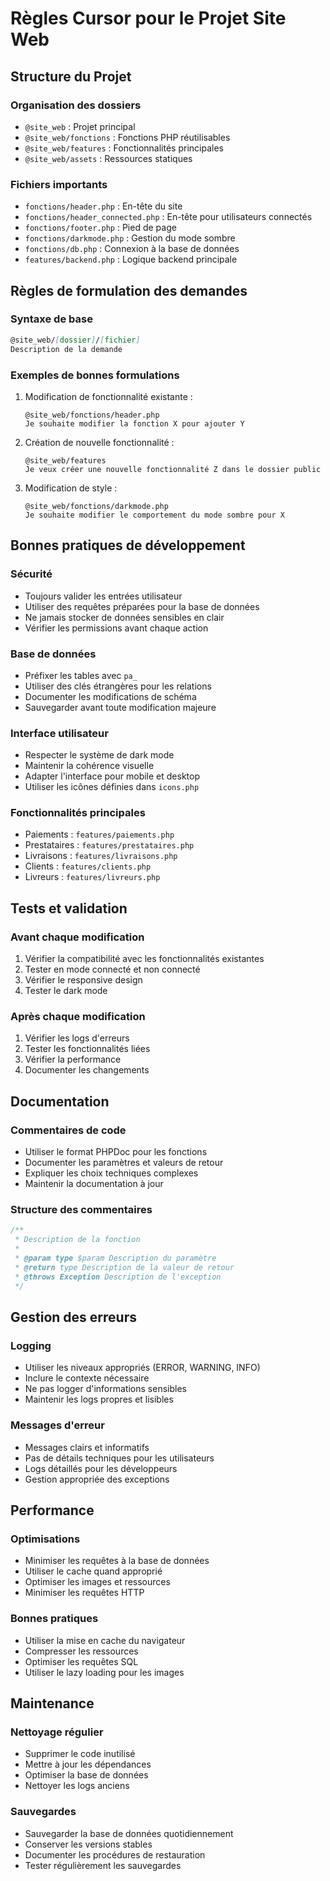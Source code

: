 # Règles Cursor pour le Projet Site Web

## Structure du Projet

### Organisation des dossiers
- `@site_web` : Projet principal
- `@site_web/fonctions` : Fonctions PHP réutilisables
- `@site_web/features` : Fonctionnalités principales
- `@site_web/assets` : Ressources statiques

### Fichiers importants
- `fonctions/header.php` : En-tête du site
- `fonctions/header_connected.php` : En-tête pour utilisateurs connectés
- `fonctions/footer.php` : Pied de page
- `fonctions/darkmode.php` : Gestion du mode sombre
- `fonctions/db.php` : Connexion à la base de données
- `features/backend.php` : Logique backend principale

## Règles de formulation des demandes

### Syntaxe de base
```markdown
@site_web/[dossier]/[fichier]
Description de la demande
```

### Exemples de bonnes formulations
1. Modification de fonctionnalité existante :
   ```
   @site_web/fonctions/header.php
   Je souhaite modifier la fonction X pour ajouter Y
   ```

2. Création de nouvelle fonctionnalité :
   ```
   @site_web/features
   Je veux créer une nouvelle fonctionnalité Z dans le dossier public
   ```

3. Modification de style :
   ```
   @site_web/fonctions/darkmode.php
   Je souhaite modifier le comportement du mode sombre pour X
   ```

## Bonnes pratiques de développement

### Sécurité
- Toujours valider les entrées utilisateur
- Utiliser des requêtes préparées pour la base de données
- Ne jamais stocker de données sensibles en clair
- Vérifier les permissions avant chaque action

### Base de données
- Préfixer les tables avec `pa_`
- Utiliser des clés étrangères pour les relations
- Documenter les modifications de schéma
- Sauvegarder avant toute modification majeure

### Interface utilisateur
- Respecter le système de dark mode
- Maintenir la cohérence visuelle
- Adapter l'interface pour mobile et desktop
- Utiliser les icônes définies dans `icons.php`

### Fonctionnalités principales
- Paiements : `features/paiements.php`
- Prestataires : `features/prestataires.php`
- Livraisons : `features/livraisons.php`
- Clients : `features/clients.php`
- Livreurs : `features/livreurs.php`

## Tests et validation

### Avant chaque modification
1. Vérifier la compatibilité avec les fonctionnalités existantes
2. Tester en mode connecté et non connecté
3. Vérifier le responsive design
4. Tester le dark mode

### Après chaque modification
1. Vérifier les logs d'erreurs
2. Tester les fonctionnalités liées
3. Vérifier la performance
4. Documenter les changements

## Documentation

### Commentaires de code
- Utiliser le format PHPDoc pour les fonctions
- Documenter les paramètres et valeurs de retour
- Expliquer les choix techniques complexes
- Maintenir la documentation à jour

### Structure des commentaires
```php
/**
 * Description de la fonction
 * 
 * @param type $param Description du paramètre
 * @return type Description de la valeur de retour
 * @throws Exception Description de l'exception
 */
```

## Gestion des erreurs

### Logging
- Utiliser les niveaux appropriés (ERROR, WARNING, INFO)
- Inclure le contexte nécessaire
- Ne pas logger d'informations sensibles
- Maintenir les logs propres et lisibles

### Messages d'erreur
- Messages clairs et informatifs
- Pas de détails techniques pour les utilisateurs
- Logs détaillés pour les développeurs
- Gestion appropriée des exceptions

## Performance

### Optimisations
- Minimiser les requêtes à la base de données
- Utiliser le cache quand approprié
- Optimiser les images et ressources
- Minimiser les requêtes HTTP

### Bonnes pratiques
- Utiliser la mise en cache du navigateur
- Compresser les ressources
- Optimiser les requêtes SQL
- Utiliser le lazy loading pour les images

## Maintenance

### Nettoyage régulier
- Supprimer le code inutilisé
- Mettre à jour les dépendances
- Optimiser la base de données
- Nettoyer les logs anciens

### Sauvegardes
- Sauvegarder la base de données quotidiennement
- Conserver les versions stables
- Documenter les procédures de restauration
- Tester régulièrement les sauvegardes 